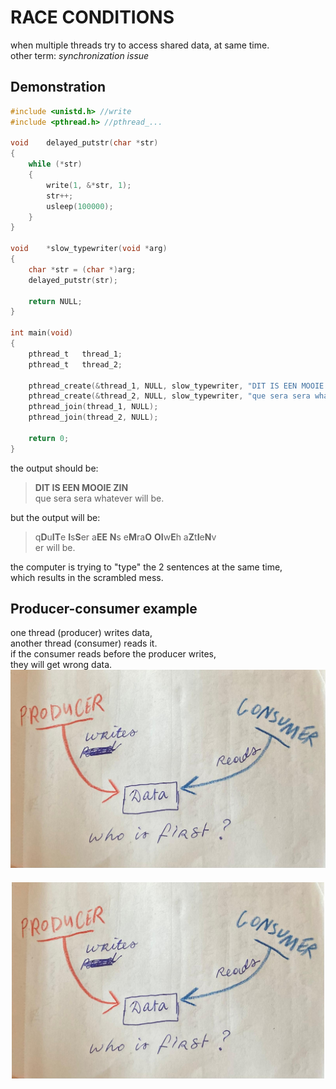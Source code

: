 # RACE CONDITIONS
when multiple threads try to access shared data, at same time.  
other term: *synchronization issue*

## Demonstration
```c
#include <unistd.h> //write
#include <pthread.h> //pthread_...

void	delayed_putstr(char *str)
{
	while (*str)
	{
		write(1, &*str, 1);
		str++;
		usleep(100000);
	}
}

void	*slow_typewriter(void *arg)
{
	char *str = (char *)arg;
	delayed_putstr(str);

	return NULL;
}

int	main(void)
{
	pthread_t	thread_1;
	pthread_t	thread_2;

	pthread_create(&thread_1, NULL, slow_typewriter, "DIT IS EEN MOOIE ZIN\n");
	pthread_create(&thread_2, NULL, slow_typewriter, "que sera sera whatever will be.\n");
	pthread_join(thread_1, NULL);
	pthread_join(thread_2, NULL);

	return 0;
}
```

the output should be:  
>**DIT IS EEN MOOIE ZIN**  
>que sera sera whatever will be.  


but the output will be:  
>q**D**u**IT**e  **I**s**S**er a**EE** **N**s e**M**ra**O** **OI**w**E**h a**Z**t**I**e**N**v  
>er will be.  

the computer is trying to "type" the 2 sentences at the same time,  
which results in the scrambled mess.

## Producer-consumer example
one thread (producer) writes data,  
another thread (consumer) reads it.  
if the consumer reads before the producer writes,  
they will get wrong data.
![](producer_consumer.jpeg)
<img src="producer_consumer.jpeg" style="width:500px; display:block; margin:20px auto;"/>
